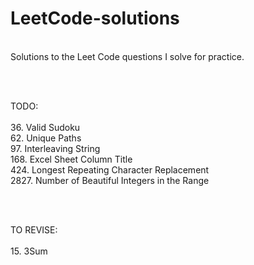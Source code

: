# LeetCode-solutions
<br>
Solutions to the Leet Code questions I solve for practice.

<br> <br>

TODO:
<br> <br>
36. Valid Sudoku <br>
62. Unique Paths <br>
97. Interleaving String <br>
168. Excel Sheet Column Title <br>
424. Longest Repeating Character Replacement <br>
2827. Number of Beautiful Integers in the Range <br>

<br><br>

TO REVISE:
<br> <br>
15. 3Sum